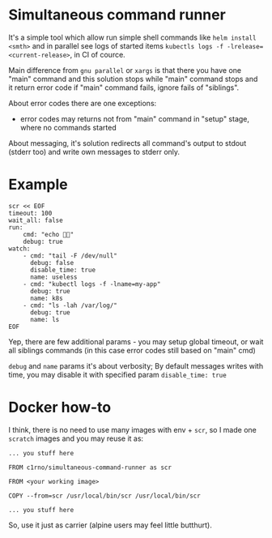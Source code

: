 # Simultaneous command runner

It's a simple tool which allow run simple shell commands
 like `helm install <smth>` and in parallel see logs
 of started items `kubectls logs -f -lrelease=<current-release>`,
 in CI of cource.

Main difference from `gnu parallel` or `xargs` is
 that there you have one "main" command and this
 solution stops while "main" command stops and it
 return error code if "main" command fails, ignore
 fails of "siblings".

About error codes there are one exceptions:
 - error codes may returns not from "main" command
   in "setup" stage, where no commands started

About messaging, it's solution redirects all command's
 output to stdout (stderr too) and write own messages
 to stderr only.

# Example

```
scr << EOF
timeout: 100
wait_all: false
run:
    cmd: "echo 🦁🐯"
    debug: true
watch:
    - cmd: "tail -F /dev/null"
      debug: false
      disable_time: true
      name: useless
    - cmd: "kubectl logs -f -lname=my-app"
      debug: true
      name: k8s
    - cmd: "ls -lah /var/log/"
      debug: true
      name: ls
EOF
```

Yep, there are few additional params - you may setup global timeout,
 or wait all siblings commands (in this case error codes still based
 on "main" cmd)

`debug` and `name` params it's about verbosity;
By default messages writes with time, you may disable it
 with specified param `disable_time: true`

# Docker how-to

I think, there is no need to use many images with env + `scr`,
 so I made one `scratch` images and you may reuse it as:

```
... you stuff here

FROM c1rno/simultaneous-command-runner as scr

FROM <your working image>

COPY --from=scr /usr/local/bin/scr /usr/local/bin/scr

... you stuff here

```

So, use it just as carrier (alpine users may feel little butthurt).

